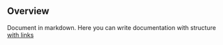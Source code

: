 ## Overview ##

Document in markdown. Here you can write documentation
with structure [with links][link]


[link]: http://www.jenkins-ci.org

